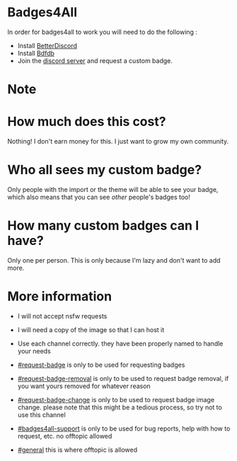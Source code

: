 # Badges4All
In order for badges4all to work you will need to do the following :
- Install [BetterDiscord](https://betterdiscord.app/)
- Install [Bdfdb](https://betterdiscord.app/Download?id=59)
- Join the [discord server](https://discord.gg/hGNtQ8rMQb) and request a custom badge.

# Note
# How much does this cost?
Nothing! I don't earn money for this. I just want to grow my own community.



# Who all sees my custom badge?
Only people with the import or the theme will be able to see your badge, which also means that you can see *other* people's badges too!



# How many custom badges can I have?
Only one per person. This is only because I'm lazy and don't want to add more.



# More information
- I will not accept nsfw requests
- I will need a copy of the image so that I can host it



- Use each channel correctly. they have been properly named to handle your needs
- [#request-badge](https://discord.com/channels/950171326822363186/950196101229735936) is only to be used for requesting badges


- [#request-badge-removal](https://discord.com/channels/950171326822363186/950197601897181184) is only to be used to request badge removal, if you want yours removed for whatever reason


- [#request-badge-change](https://discord.com/channels/950171326822363186/950197637234188340) is only to be used to request badge image change. please note that this might be a tedious process, so try not to use this channel


- [#badges4all-support](https://discord.com/channels/950171326822363186/950197829324914749) is only to be used for bug reports, help with how to request, etc. no offtopic allowed


- [#general](https://discord.com/channels/950171326822363186/950171326822363189) this is where offtopic is allowed
